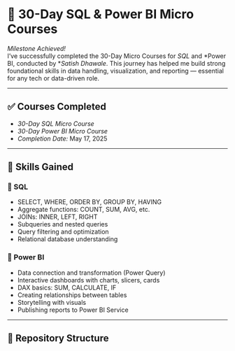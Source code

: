 # 🎯 30-Day SQL & Power BI Micro Courses

*Milestone Achieved!*  
I’ve successfully completed the 30-Day Micro Courses for *SQL* and *Power BI, conducted by **Satish Dhawale*. This journey has helped me build strong foundational skills in data handling, visualization, and reporting — essential for any tech or data-driven role.

---

## ✅ Courses Completed

- *30-Day SQL Micro Course*
- *30-Day Power BI Micro Course*
- *Completion Date:* May 17, 2025


---

## 🧠 Skills Gained

### 📌 SQL
- SELECT, WHERE, ORDER BY, GROUP BY, HAVING
- Aggregate functions: COUNT, SUM, AVG, etc.
- JOINs: INNER, LEFT, RIGHT
- Subqueries and nested queries
- Query filtering and optimization
- Relational database understanding

### 📌 Power BI
- Data connection and transformation (Power Query)
- Interactive dashboards with charts, slicers, cards
- DAX basics: SUM, CALCULATE, IF
- Creating relationships between tables
- Storytelling with visuals
- Publishing reports to Power BI Service

---

## 📂 Repository Structure
